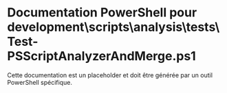 # Documentation PowerShell pour development\scripts\analysis\tests\Test-PSScriptAnalyzerAndMerge.ps1

Cette documentation est un placeholder et doit être générée par un outil PowerShell spécifique.
